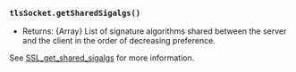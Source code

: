 ### `tlsSocket.getSharedSigalgs()`

<!-- YAML
added: v12.11.0
-->

* Returns: {Array} List of signature algorithms shared between the server and
  the client in the order of decreasing preference.

See
[SSL\_get\_shared\_sigalgs](https://www.openssl.org/docs/man1.1.1/man3/SSL_get_shared_sigalgs.html)
for more information.
